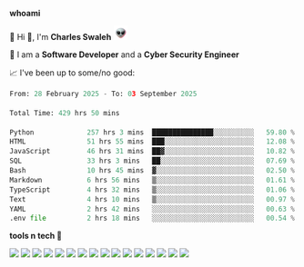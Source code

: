 **whoami**

🤪 Hi 👋, I'm **Charles Swaleh** <img src="alien.gif" height="25px">

🤖 I am a **Software Developer** and a **Cyber Security Engineer**

📈 I've been up to some/no good:

<!--START_SECTION:waka-->

```python
From: 28 February 2025 - To: 03 September 2025

Total Time: 429 hrs 50 mins

Python             257 hrs 3 mins  ███████████████░░░░░░░░░░   59.80 %
HTML               51 hrs 55 mins  ███░░░░░░░░░░░░░░░░░░░░░░   12.08 %
JavaScript         46 hrs 31 mins  ██▓░░░░░░░░░░░░░░░░░░░░░░   10.82 %
SQL                33 hrs 3 mins   ██░░░░░░░░░░░░░░░░░░░░░░░   07.69 %
Bash               10 hrs 45 mins  ▓░░░░░░░░░░░░░░░░░░░░░░░░   02.50 %
Markdown           6 hrs 56 mins   ▒░░░░░░░░░░░░░░░░░░░░░░░░   01.61 %
TypeScript         4 hrs 32 mins   ▒░░░░░░░░░░░░░░░░░░░░░░░░   01.06 %
Text               4 hrs 10 mins   ▒░░░░░░░░░░░░░░░░░░░░░░░░   00.97 %
YAML               2 hrs 42 mins   ░░░░░░░░░░░░░░░░░░░░░░░░░   00.63 %
.env file          2 hrs 18 mins   ░░░░░░░░░░░░░░░░░░░░░░░░░   00.54 %
```

<!--END_SECTION:waka-->


**tools n tech 🔭**

![](https://img.shields.io/badge/OS-Linux-informational?style=flat&logo=linux&logoColor=white&color=800020)
![](https://img.shields.io/badge/Code-JavaScript-informational?style=flat&logo=javascript&logoColor=white&color=800020)
![](https://img.shields.io/badge/Code-Python-informational?style=flat&logo=python&logoColor=white&color=800020)
![](https://img.shields.io/badge/Code-C-informational?style=flat&logo=c&logoColor=white&color=800020)
![](https://img.shields.io/badge/Code-Ruby-informational?style=flat&logo=ruby&logoColor=white&color=800020)
![](https://img.shields.io/badge/Code-Go-informational?style=flat&logo=go&logoColor=white&color=800020)
![](https://img.shields.io/badge/Framework-React-informational?style=flat&logo=react&logoColor=white&color=800020)
![](https://img.shields.io/badge/Framework-Django-informational?style=flat&logo=django&logoColor=white&color=800020)
![](https://img.shields.io/badge/Framework-Flask-informational?style=flat&logo=flask&logoColor=white&color=800020)
![](https://img.shields.io/badge/Framework-Rails-informational?style=flat&logo=Ruby&logoColor=white&color=800020)
![](https://img.shields.io/badge/Shell-Bash-informational?style=flat&logo=gnu-bash&logoColor=white&color=800020)
![](https://img.shields.io/badge/DB-PostgreSQL-informational?style=flat&logo=postgresql&logoColor=white&color=800020)
![](https://img.shields.io/badge/DB-MySQL-informational?style=flat&logo=mysql&logoColor=white&color=800020)
![](https://img.shields.io/badge/CI/CD-Docker-informational?style=flat&logo=docker&logoColor=white&color=800020)
![](https://img.shields.io/badge/CI/CD-Kubernetes-informational?style=flat&logo=kubernetes&logoColor=white&color=800020)
![](https://img.shields.io/badge/CI/CD-Jenkins-informational?style=flat&logo=jenkins&logoColor=white&color=800020)

<!-- **stats 🔭**

[![Charles's GitHub stats](https://github-readme-stats.vercel.app/api?username=mashm3ll0w&count_private=true&show_icons=true&theme=maroongold&include_all_commits=true)](https://github.com/anuraghazra/github-readme-stats)             [![Top Langs](https://github-readme-stats.vercel.app/api/top-langs/?username=mashm3ll0w&layout=compact&theme=maroongold&langs_count=6)](https://github.com/anuraghazra/github-readme-stats) -->
